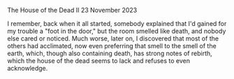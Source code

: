 The House of the Dead II
23 November 2023

I remember, back when it all started,
somebody explained that I'd gained
for my trouble a "foot in the door,"
but the room smelled like death,
and nobody else cared or noticed.
Much worse, later on, I discovered
that most of the others had acclimated,
now even preferring that smell
to the smell of the earth, which,
though also containing death, has strong notes
of rebirth, which the house of the dead
seems to lack and refuses to even acknowledge.